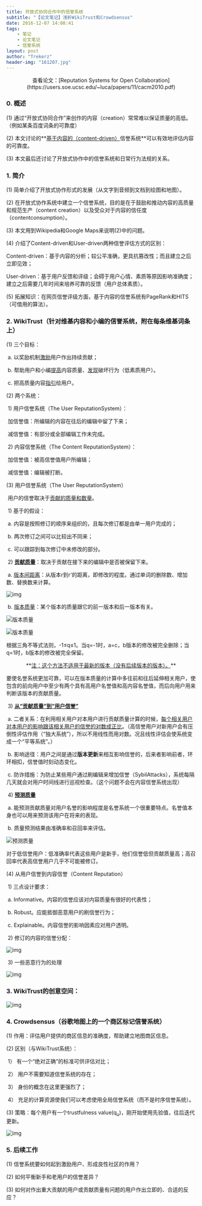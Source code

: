 ```yaml
---
title: 开放式协同合作中的信誉系统
subtitle: "【论文笔记】浅析WikiTrust和Crowdsensus"
date: 2016-12-07 14:08:41
tags: 
	- 笔记
	- 论文笔记
	- 信誉系统
layout: post
author: "Trekerz"
header-img: "161207.jpg"
---
```


<center>查看论文：[Reputation Systems for Open Collaboration](https://users.soe.ucsc.edu/~luca/papers/11/cacm2010.pdf)</center>

### **0.   概述**

(1)  通过“开放式协同合作”来创作的内容（creation）常常难以保证质量的高低。（例如某条百度词条的可靠度）

(2)  本文讨论的**<u>基于内容的（content-driven）</u>信誉系统**可以有效地评估内容的可靠度。

(3)  本文最后还讨论了开放式协作中的信誉系统和日常行为法规的关系。

### **1.   简介**

(1)  简单介绍了开放式协作形式的发展（从文字到音频到文档到绘图和地图）。

(2)  在开放式协作系统中建立一个信誉系统，目的是在于鼓励和推动内容的高质量和规范生产（content creation）以及受众对于内容的信任度（contentconsumption）。

(3)  本文用到Wikipedia和Google Maps来说明(2)中的问题。

(4)  介绍了Content-driven和User-driven两种信誉评估方式的区别：

Content-driven：基于内容的分析；较公平准确，更具抗篡改性；而且建立之后立即见效；

User-driven：基于用户反馈和评级；会碍于用户心情、素质等原因影响准确度；建立之后需要几年时间来培养可靠的反馈（用户总体素质）。

(5)  拓展知识：在网页信誉评级方面，基于内容的信誉系统有PageRank和HITS（可借用的算法）。

### **2.   WikiTrust（针对维基内容和小编的信誉系统，附在每条维基词条上）**

(1)  三个目标：

​	a.    以奖励机制<u>激励</u>用户作出持续贡献；

​	b.    帮助用户和小编<u>提高</u>内容质量、<u>发现</u>破坏行为（低素质用户）。

​	c.    把高质量内容<u>指引</u>给用户。

(2)  两个系统：

​	1)    用户信誉系统（The User ReputationSystem）：

​		加信誉值：所编辑的内容在往后的编辑中留了下来；

​		减信誉值：有部分或全部编辑工作未完成。

​	2)    内容信誉系统（The Content ReputationSystem）：

​		加信誉值：被高信誉值用户所编辑；

​		减信誉值：编辑被打断。

(3)  用户信誉系统（The User ReputationSystem）

​	用户的信誉取决于<u>贡献的质量和数量</u>。

​	1)    基于的假设：

​		a.    内容是按照修订的顺序来组织的，且每次修订都是由单一用户完成的；

​		b.    两次修订之间可以比较出不同来；

​		c.    可以跟踪到每次修订中未修改的部分。

​	2)    **<u>贡献质量</u>**：取决于贡献在接下来的编辑中是否被保留下来。

​		a.    <u>版本间距离</u>：从版本r到r’的距离，即修改的程度。通过单词的删除数、增加数、替换数来计算。

![img](1.png)

​		b.    <u>版本质量</u>：某个版本的质量跟它的前一版本和后一版本有关。

![版本质量](2.png)

![版本质量](3.png)

根据三角不等式法则，-1≤q≤1。当q=-1时，a=c，b版本的修改被完全删除；当q=1时，b版本的修改被完全保留。

<center>**<u>注：这个方法不适用于最新的版本（没有后续版本的版本）。</u>**</center>

要使名誉系统更加可靠，可以在版本质量的计算中多往前和往后延伸相关用户，使包含的前向用户中至少有两个具有高用户名誉值和高内容名誉值，而后向用户用来判断该版本的贡献质量。

​	3)    **<u>从“贡献质量”到“用户信誉”</u>**

​		a.    二者关系：在利用相关用户对本用户进行贡献质量计算的时候，<u>每个相关用户对本用户的影响跟该相关用户的信誉的对数成正比</u>。（高信誉用户对新用户会有压倒性评估作用（“独大系统”），所以不用线性而用对数。况且线性评估会使系统变成一个“平等系统”。）

​		b.    影响途径：用户之间是通过**版本更新**来相互影响信誉的，后来者影响前者，环环相扣，信誉值时刻动态变化。

​		c.    防诈措施：为防止某些用户通过刷编辑来增加信誉（SybilAttacks），系统每隔几天就会对用户时间线进行巡视检查。（这个问题不会在内容信誉系统出现）

​	4)    **<u>预测质量</u>**

​		a.    能预测贡献质量对用户名誉的影响程度是名誉系统一个很重要特点。名誉值本身也可以用来预测该用户在将来的表现。

​		b.    质量预测结果由准确率和召回率来评估。

![预测质量](4.png)

​		对于低信誉用户：低准确率代表这些用户是新手，他们信誉低但贡献质量高；高召回率代表高信誉用户几乎不可能被修订。

(4)  从用户信誉到内容信誉（Content Reputation）

​	1)    三点设计要求：

​		a.    Informative。内容的信誉应该对内容质量有很好的代表性；

​		b.    Robust。应能抵御恶意用户的刷信誉行为；

​		c.    Explainable。内容信誉的影响因素应对用户透明。

​	2)    修订的内容的信誉分配：

![img](5.png)

​	3)    一些恶意行为的处理

![img](6.png)

### **3.   WikiTrust的创意空间：**

![img](7.png)

### **4.   Crowdsensus（谷歌地图上的一个商区标记信誉系统）**

(1)  作用：评估用户提供的商区信息的准确度，帮助建立地图商区信息。

(2)  区别（与WikiTrust系统）：

​	1） 有一个“绝对正确”的标准可供评估对比；

​	2） 用户不需要知道信誉系统的存在；

​	3） 身份的概念在这里更强烈了；

​	4） 充足的计算资源使我们可以考虑使用全局信誉系统（而不是时序信誉系统）。

(3)   策略：每个用户有一个trustfulness value(q<sub>u</sub>)，刚开始使用先验值，往后迭代更新。

![img](8.png)

### **5.   后续工作**

(1)  信誉系统要如何起到激励用户、形成良性社区的作用？

(2)  如何平衡新手和老用户的信誉差异？

(3)  如何对作出重大贡献的用户或贡献质量有问题的用户作出立即的、合适的反应？

<br/>

<br/>